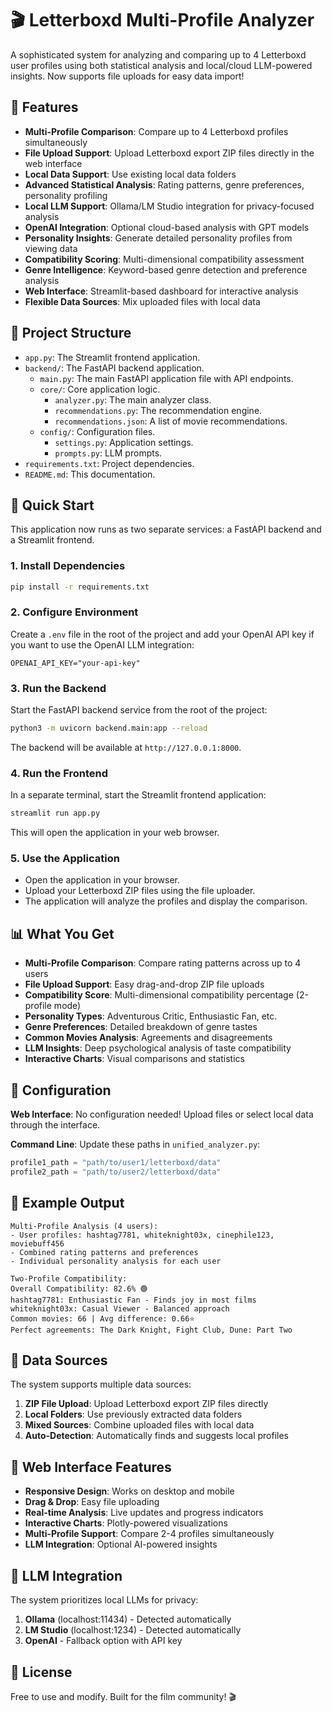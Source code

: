 # 🎬 Letterboxd Multi-Profile Analyzer

A sophisticated system for analyzing and comparing up to 4 Letterboxd user profiles using both statistical analysis and local/cloud LLM-powered insights. Now supports file uploads for easy data import!

## 🌟 Features

- **Multi-Profile Comparison**: Compare up to 4 Letterboxd profiles simultaneously
- **File Upload Support**: Upload Letterboxd export ZIP files directly in the web interface
- **Local Data Support**: Use existing local data folders
- **Advanced Statistical Analysis**: Rating patterns, genre preferences, personality profiling
- **Local LLM Support**: Ollama/LM Studio integration for privacy-focused analysis
- **OpenAI Integration**: Optional cloud-based analysis with GPT models
- **Personality Insights**: Generate detailed personality profiles from viewing data
- **Compatibility Scoring**: Multi-dimensional compatibility assessment
- **Genre Intelligence**: Keyword-based genre detection and preference analysis
- **Web Interface**: Streamlit-based dashboard for interactive analysis
- **Flexible Data Sources**: Mix uploaded files with local data

## 📁 Project Structure

- `app.py`: The Streamlit frontend application.
- `backend/`: The FastAPI backend application.
  - `main.py`: The main FastAPI application file with API endpoints.
  - `core/`: Core application logic.
    - `analyzer.py`: The main analyzer class.
    - `recommendations.py`: The recommendation engine.
    - `recommendations.json`: A list of movie recommendations.
  - `config/`: Configuration files.
    - `settings.py`: Application settings.
    - `prompts.py`: LLM prompts.
- `requirements.txt`: Project dependencies.
- `README.md`: This documentation.

## 🚀 Quick Start

This application now runs as two separate services: a FastAPI backend and a Streamlit frontend.

### 1. Install Dependencies
```bash
pip install -r requirements.txt
```

### 2. Configure Environment
Create a `.env` file in the root of the project and add your OpenAI API key if you want to use the OpenAI LLM integration:
```
OPENAI_API_KEY="your-api-key"
```

### 3. Run the Backend
Start the FastAPI backend service from the root of the project:
```bash
python3 -m uvicorn backend.main:app --reload
```
The backend will be available at `http://127.0.0.1:8000`.

### 4. Run the Frontend
In a separate terminal, start the Streamlit frontend application:
```bash
streamlit run app.py
```
This will open the application in your web browser.

### 5. Use the Application
- Open the application in your browser.
- Upload your Letterboxd ZIP files using the file uploader.
- The application will analyze the profiles and display the comparison.

## 📊 What You Get

- **Multi-Profile Comparison**: Compare rating patterns across up to 4 users
- **File Upload Support**: Easy drag-and-drop ZIP file uploads
- **Compatibility Score**: Multi-dimensional compatibility percentage (2-profile mode)
- **Personality Types**: Adventurous Critic, Enthusiastic Fan, etc.
- **Genre Preferences**: Detailed breakdown of genre tastes
- **Common Movies Analysis**: Agreements and disagreements
- **LLM Insights**: Deep psychological analysis of taste compatibility
- **Interactive Charts**: Visual comparisons and statistics

## 🔧 Configuration

**Web Interface**: No configuration needed! Upload files or select local data through the interface.

**Command Line**: Update these paths in `unified_analyzer.py`:
```python
profile1_path = "path/to/user1/letterboxd/data"
profile2_path = "path/to/user2/letterboxd/data"
```

## 🎯 Example Output

```
Multi-Profile Analysis (4 users):
- User profiles: hashtag7781, whiteknight03x, cinephile123, moviebuff456
- Combined rating patterns and preferences
- Individual personality analysis for each user

Two-Profile Compatibility:
Overall Compatibility: 82.6% 🟢
hashtag7781: Enthusiastic Fan - Finds joy in most films
whiteknight03x: Casual Viewer - Balanced approach
Common movies: 66 | Avg difference: 0.66⭐
Perfect agreements: The Dark Knight, Fight Club, Dune: Part Two
```

## 🔄 Data Sources

The system supports multiple data sources:

1. **ZIP File Upload**: Upload Letterboxd export ZIP files directly
2. **Local Folders**: Use previously extracted data folders
3. **Mixed Sources**: Combine uploaded files with local data
4. **Auto-Detection**: Automatically finds and suggests local profiles

## 📱 Web Interface Features

- **Responsive Design**: Works on desktop and mobile
- **Drag & Drop**: Easy file uploading
- **Real-time Analysis**: Live updates and progress indicators
- **Interactive Charts**: Plotly-powered visualizations
- **Multi-Profile Support**: Compare 2-4 profiles simultaneously
- **LLM Integration**: Optional AI-powered insights

## 🤖 LLM Integration

The system prioritizes local LLMs for privacy:
1. **Ollama** (localhost:11434) - Detected automatically
2. **LM Studio** (localhost:1234) - Detected automatically  
3. **OpenAI** - Fallback option with API key

## 📄 License

Free to use and modify. Built for the film community! 🎬
